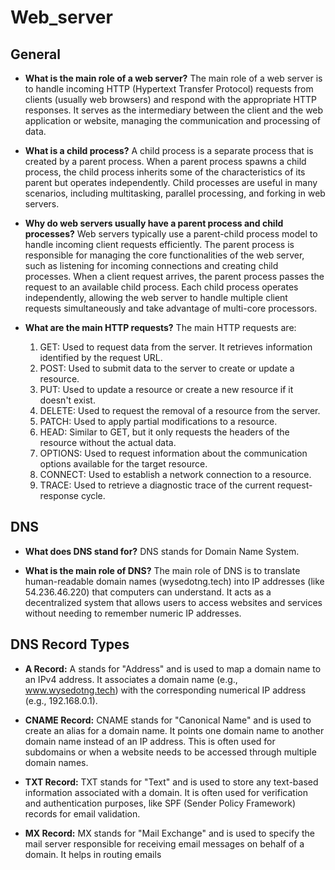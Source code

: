 # Web_server

## General
- **What is the main role of a web server?**
  The main role of a web server is to handle incoming HTTP (Hypertext Transfer Protocol) requests from clients (usually web browsers) and respond with the appropriate HTTP responses. It serves as the intermediary between the client and the web application or website, managing the communication and processing of data.

- **What is a child process?**
  A child process is a separate process that is created by a parent process. When a parent process spawns a child process, the child process inherits some of the characteristics of its parent but operates independently. Child processes are useful in many scenarios, including multitasking, parallel processing, and forking in web servers.

- **Why do web servers usually have a parent process and child processes?**
  Web servers typically use a parent-child process model to handle incoming client requests efficiently. The parent process is responsible for managing the core functionalities of the web server, such as listening for incoming connections and creating child processes. When a client request arrives, the parent process passes the request to an available child process. Each child process operates independently, allowing the web server to handle multiple client requests simultaneously and take advantage of multi-core processors.

- **What are the main HTTP requests?**
  The main HTTP requests are:
  1. GET: Used to request data from the server. It retrieves information identified by the request URL.
  2. POST: Used to submit data to the server to create or update a resource.
  3. PUT: Used to update a resource or create a new resource if it doesn't exist.
  4. DELETE: Used to request the removal of a resource from the server.
  5. PATCH: Used to apply partial modifications to a resource.
  6. HEAD: Similar to GET, but it only requests the headers of the resource without the actual data.
  7. OPTIONS: Used to request information about the communication options available for the target resource.
  8. CONNECT: Used to establish a network connection to a resource.
  9. TRACE: Used to retrieve a diagnostic trace of the current request-response cycle.

## DNS
- **What does DNS stand for?**
  DNS stands for Domain Name System.

- **What is the main role of DNS?**
  The main role of DNS is to translate human-readable domain names (wysedotng.tech) into IP addresses (like 54.236.46.220) that computers can understand. It acts as a decentralized system that allows users to access websites and services without needing to remember numeric IP addresses.

## DNS Record Types
- **A Record:**
  A stands for "Address" and is used to map a domain name to an IPv4 address. It associates a domain name (e.g., www.wysedotng.tech) with the corresponding numerical IP address (e.g., 192.168.0.1).

- **CNAME Record:**
  CNAME stands for "Canonical Name" and is used to create an alias for a domain name. It points one domain name to another domain name instead of an IP address. This is often used for subdomains or when a website needs to be accessed through multiple domain names.

- **TXT Record:**
  TXT stands for "Text" and is used to store any text-based information associated with a domain. It is often used for verification and authentication purposes, like SPF (Sender Policy Framework) records for email validation.

- **MX Record:**
  MX stands for "Mail Exchange" and is used to specify the mail server responsible for receiving email messages on behalf of a domain. It helps in routing emails
